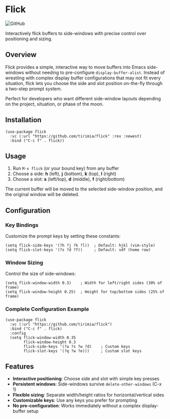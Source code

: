 # Flick
![GitHub](https://img.shields.io/github/license/tirimia/flick)

Interactively flick buffers to side-windows with precise control over positioning and sizing.

## Overview

Flick provides a simple, interactive way to move buffers into Emacs side-windows without needing to pre-configure `display-buffer-alist`. Instead of wrestling with complex display buffer configurations that may not fit every situation, flick lets you choose the side and slot position on-the-fly through a two-step prompt system.

Perfect for developers who want different side-window layouts depending on the project, situation, or phase of the moon.

## Installation

```emacs-lisp
(use-package flick
  :vc (:url "https://github.com/tirimia/flick" :rev :newest)
  :bind ("C-c f" . flick))
```

## Usage

1. Run `M-x flick` (or your bound key) from any buffer
2. Choose a side: **h** (left), **j** (bottom), **k** (top), **l** (right)
3. Choose a slot: **s** (left/top), **d** (middle), **f** (right/bottom)

The current buffer will be moved to the selected side-window position, and the original window will be deleted.

## Configuration

### Key Bindings

Customize the prompt keys by setting these constants:

```emacs-lisp
(setq flick-side-keys '(?h ?j ?k ?l))  ; Default: hjkl (vim-style)
(setq flick-slot-keys '(?s ?d ?f))     ; Default: sdf (home row)
```

### Window Sizing

Control the size of side-windows:

```emacs-lisp
(setq flick-window-width 0.3)    ; Width for left/right sides (30% of frame)
(setq flick-window-height 0.25)  ; Height for top/bottom sides (25% of frame)
```

### Complete Configuration Example

```emacs-lisp
(use-package flick
  :vc (:url "https://github.com/tirimia/flick")
  :bind ("C-c f" . flick)
  :config
  (setq flick-window-width 0.35
        flick-window-height 0.3
        flick-side-keys '(?a ?s ?w ?d)    ; Custom keys
        flick-slot-keys '(?q ?w ?e)))     ; Custom slot keys
```

## Features

- **Interactive positioning**: Choose side and slot with simple key presses
- **Persistent windows**: Side-windows survive `delete-other-windows` (C-x 1)
- **Flexible sizing**: Separate width/height ratios for horizontal/vertical sides
- **Customizable keys**: Use any keys you prefer for prompting
- **No pre-configuration**: Works immediately without a complex display-buffer setup
